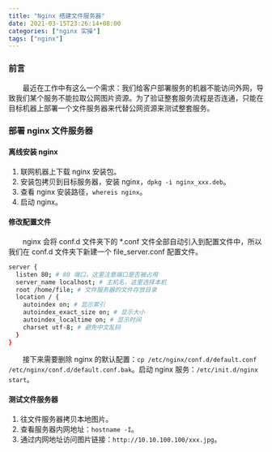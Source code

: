 ```yaml
---
title: "Nginx 搭建文件服务器"
date: 2021-03-15T23:26:14+08:00
categories: ["nginx 实操"]
tags: ["nginx"]
---
```


### 前言

　　最近在工作中有这么一个需求：我们给客户部署服务的机器不能访问外网，导致我们某个服务不能拉取公网图片资源。为了验证整套服务流程是否连通，只能在目标机器上部署一个文件服务器来代替公网资源来测试整套服务。

### 部署 nginx 文件服务器

#### 离线安装 nginx

1. 联网机器上下载 nginx 安装包。
2. 安装包拷贝到目标服务器，安装 nginx，`dpkg -i nginx_xxx.deb`。
3. 查看 nginx 安装路径，`whereis nginx`。
4. 启动 nginx。

#### 修改配置文件

　　nginx 会将 conf.d 文件夹下的 *.conf 文件全部自动引入到配置文件中，所以我们在 conf.d 文件夹下新建一个 file_server.conf 配置文件。

``` bash
server {
  listen 80; # 80 端口，这里注意端口是否被占用
  server_name localhost; # 主机名，这里选择本机
  root /home/file; # 文件服务器的文件存放目录
  location / {
    autoindex on; # 显示索引
    autoindex_exact_size on; # 显示大小
    autoindex_localtime on; # 显示时间
    charset utf-8; # 避免中文乱码
  }
}
```

　　接下来需要删除 nginx 的默认配置：`cp /etc/nginx/conf.d/default.conf /etc/nginx/conf.d/default.conf.bak`。启动 nginx 服务：`/etc/init.d/nginx start`。

#### 测试文件服务器

1. 往文件服务器拷贝本地图片。
2. 查看服务器内网地址：`hostname -I`。
3. 通过内网地址访问图片链接：`http://10.10.100.100/xxx.jpg`。
